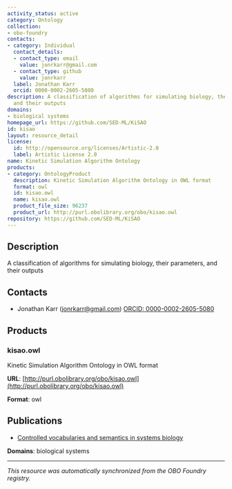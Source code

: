 ```yaml
---
activity_status: active
category: Ontology
collection:
- obo-foundry
contacts:
- category: Individual
  contact_details:
  - contact_type: email
    value: jonrkarr@gmail.com
  - contact_type: github
    value: jonrkarr
  label: Jonathan Karr
  orcid: 0000-0002-2605-5080
description: A classification of algorithms for simulating biology, their parameters,
  and their outputs
domains:
- biological systems
homepage_url: https://github.com/SED-ML/KiSAO
id: kisao
layout: resource_detail
license:
  id: http://opensource.org/licenses/Artistic-2.0
  label: Artistic License 2.0
name: Kinetic Simulation Algorithm Ontology
products:
- category: OntologyProduct
  description: Kinetic Simulation Algorithm Ontology in OWL format
  format: owl
  id: kisao.owl
  name: kisao.owl
  product_file_size: 96237
  product_url: http://purl.obolibrary.org/obo/kisao.owl
repository: https://github.com/SED-ML/KiSAO
---
```

## Description

A classification of algorithms for simulating biology, their parameters, and their outputs

## Contacts

- Jonathan Karr (jonrkarr@gmail.com) [ORCID: 0000-0002-2605-5080](https://orcid.org/0000-0002-2605-5080)

## Products

### kisao.owl

Kinetic Simulation Algorithm Ontology in OWL format

**URL**: [http://purl.obolibrary.org/obo/kisao.owl](http://purl.obolibrary.org/obo/kisao.owl)

**Format**: owl

## Publications

- [Controlled vocabularies and semantics in systems biology](https://www.ncbi.nlm.nih.gov/pubmed/22027554)

**Domains**: biological systems

---

*This resource was automatically synchronized from the OBO Foundry registry.*